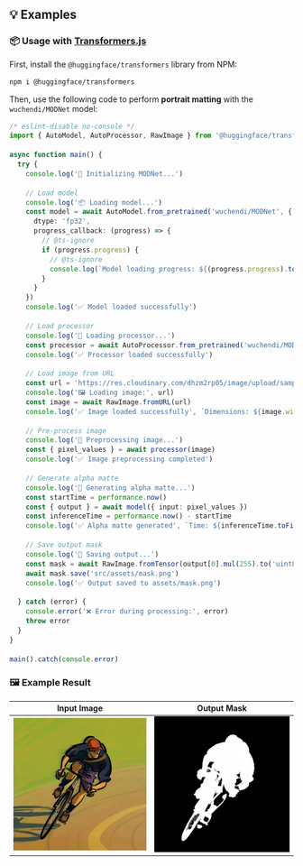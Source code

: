 ## 💡 Examples

### 📦 Usage with [Transformers.js](https://www.npmjs.com/package/@huggingface/transformers)

First, install the `@huggingface/transformers` library from NPM:

```bash
npm i @huggingface/transformers
```

Then, use the following code to perform **portrait matting** with the `wuchendi/MODNet` model:

```ts
/* eslint-disable no-console */
import { AutoModel, AutoProcessor, RawImage } from '@huggingface/transformers'

async function main() {
  try {
    console.log('🚀 Initializing MODNet...')

    // Load model
    console.log('📦 Loading model...')
    const model = await AutoModel.from_pretrained('wuchendi/MODNet', {
      dtype: 'fp32',
      progress_callback: (progress) => {
        // @ts-ignore
        if (progress.progress) {
          // @ts-ignore
          console.log(`Model loading progress: ${(progress.progress).toFixed(2)}%`)
        }
      }
    })
    console.log('✅ Model loaded successfully')

    // Load processor
    console.log('🔧 Loading processor...')
    const processor = await AutoProcessor.from_pretrained('wuchendi/MODNet', {})
    console.log('✅ Processor loaded successfully')

    // Load image from URL
    const url = 'https://res.cloudinary.com/dhzm2rp05/image/upload/samples/logo.jpg'
    console.log('🖼️ Loading image:', url)
    const image = await RawImage.fromURL(url)
    console.log('✅ Image loaded successfully', `Dimensions: ${image.width}x${image.height}`)

    // Pre-process image
    console.log('🔄 Preprocessing image...')
    const { pixel_values } = await processor(image)
    console.log('✅ Image preprocessing completed')

    // Generate alpha matte
    console.log('🎯 Generating alpha matte...')
    const startTime = performance.now()
    const { output } = await model({ input: pixel_values })
    const inferenceTime = performance.now() - startTime
    console.log('✅ Alpha matte generated', `Time: ${inferenceTime.toFixed(2)}ms`)

    // Save output mask
    console.log('💾 Saving output...')
    const mask = await RawImage.fromTensor(output[0].mul(255).to('uint8')).resize(image.width, image.height)
    await mask.save('src/assets/mask.png')
    console.log('✅ Output saved to assets/mask.png')

  } catch (error) {
    console.error('❌ Error during processing:', error)
    throw error
  }
}

main().catch(console.error)

```

### 🖼️ Example Result

| Input Image                         | Output Mask                        |
| ----------------------------------- | ---------------------------------- |
| ![](/examples/src/assets/Input.jpg) | ![](/examples/src/assets/mask.png) |
